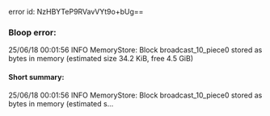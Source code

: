 error id: NzHBYTeP9RVavVYt9o+bUg==
### Bloop error:

25/06/18 00:01:56 INFO MemoryStore: Block broadcast_10_piece0 stored as bytes in memory (estimated size 34.2 KiB, free 4.5 GiB)
#### Short summary: 

25/06/18 00:01:56 INFO MemoryStore: Block broadcast_10_piece0 stored as bytes in memory (estimated s...